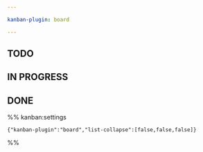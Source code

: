 ```yaml
---

kanban-plugin: board

---
```


## TODO



## IN PROGRESS



## DONE





%% kanban:settings
```
{"kanban-plugin":"board","list-collapse":[false,false,false]}
```
%%